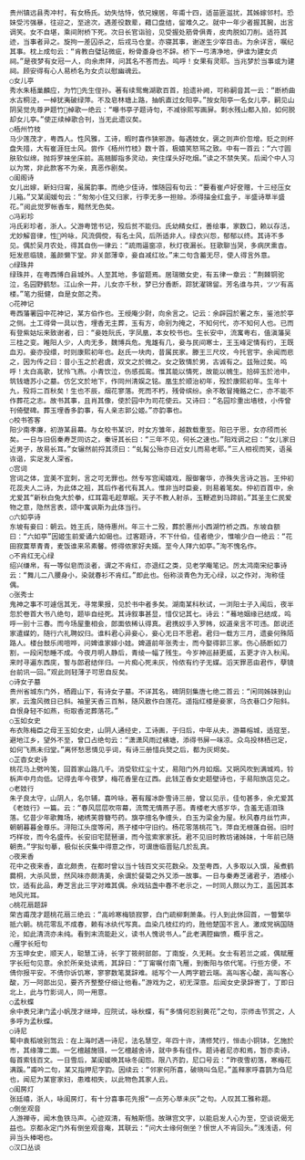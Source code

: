 <!-- { "loadSidebar": true } -->
    贵州镇远县秀冲村，有女杨氏。幼失怙恃，依兄嫂居，年甫十四，适苗匪滋扰，其姊嫁邻村。恐妹受污强暴，往迎之，至途次，遇差役数辈，藉口盘结，留难久之。就中一年少者握其腕，出言调笑。女不自堪，乘间附桥下死。次日长官诣验，见受握处筋骨俱青，皮肉脱如刀削。适符其迹，当事者异之。旋拘一差囚杀之，后戎马仓皇。亦寝其事，谢遂生少宰目击。为余详言，嘱纪其事。枕上成句云：“肯教白璧玷微疵，粉骨齑身也不辞。桥下一弓清净地，伊谁为建女贞祠。”是夜梦有女冠一人，向余肃拜，问其名不答而去。呜呼！女果有灵耶。当兆梦於当事或为建祠。顾安得有心人易桥名为女贞以慰幽魂云。
    ○女儿亭
    秀水朱梧巢麟应，为竹先生侄孙。著有续鸳鸯湖歌百首，拾遗补阙，可称嗣音其一云：“断桥曲水古桐泾，一棹犹夷破绿萍。不及皂林塘上路，抽帆直过女阳亭。”按女阳亭一名女儿亭，嗣见山阴吴觉先尊尹题竹棹歌一绝云：“曝书亭子题诗句，不减徐熙写画屏。剩水残山都入拍，如何脱却女儿亭。”使正续棹歌合刊，当无此遗议矣。
    ○梧州竹枝
    马少莲茂才，粤西人。性风雅，工诗，暇时喜作狭邪游。每遇妓女，褒之则声价忽增。贬之则杯盘失措，大有崔涯狂士风。尝作《梧州竹枝》数十首，极嬉笑怒骂之致。中有一首云：“六寸圆肤软似绵，抛将罗袜坐床前。高翘脚指多灵动，夹住煤头好吃烟。”读之不禁失笑。后闻个中人习以为常，非此款客不为亲，真恶作剧矣。
    ○闺阁诗
    女儿出嫁，新妇归甯，虽属韵事。而绝少佳诗，惟随园有句云：“要看崔卢好奁赠，十三经压女儿箱。”又某闺媛句云：“匆匆小住又归家，行李无多一担赊。添得描金红盒子，半盛诗草半盛花。”阅此觉罗帐香车，黯然无色矣。
    ○冯彩珍
    冯氏彩珍者，浙人。父游粤馆书记，殁后贫不能归。氏幼精女红，善绘事，家数口，赖以存活，尤妙解音律，性吟咏，风流倜傥，有名士风，后所适非人。绿衣兴怨，郁郁以终。其诗不多见。偶於吴月农处，得其自伤一律云：“疏雨逼窗凉，秋灯夜漏长。狂歌聊当哭，多病厌熏杳。短发悲临镜，羞颜懒下堂。非关郎薄幸，妾自减红妆。”末二句含蓄无尽，使人得言外意。
    ○绿珠井
    绿珠井，在粤西博白县城外。人至其地，多留题焉。居瑞徵女史，有五律一章云：“荆棘铜驼泣，名园野鹤愁。江山余一井，儿女亦千秋，梦已分香断，踪犹濯锦留。芳名谁与共，ツツ有高楼。”笔力挺健，自是女郎之秀。
    ○花神记
    粤西藩署园中花神记，某方伯作也。王绶庵少尉，向余言之。记云：余辟园於署之东，鉴池於亭之侧。土工得骨一具以告，埋香无主葬，玉有方，命别为掩之，不知何代，亦不知何人也。已而有登紫姑坛来致谢者，曰：“妾姓阮氏，字凤凰，本女校书也。生长安中，流寓粤右，值滇藩吴三桂之变。睢阳人少，人肉无多，魏博兵危。鬼雄有几，妾与民间寒士，王玉峰定情有约，王既血刃。妾亦投缳，时则康熙初年也。赵氏一块肉，昔属民家。滕王三尺坟，今托官宇。余闻而悲之，因为传之曰：昔小玉之於君虞，双文之於微之。女之致情於男，古诚有之。兹殆过矣。呜呼！太白高歌，犹怜飞燕。小青饮泣，伤感孤鸾。惟其能以情死，故能以魄生。拾碎玉於池中，筑钱塘苏小之墓。仿乞文於地下，作同州清娱之铭。凰生於顺治初年，殁於康熙初年。生年十九，殁将二百秋矣！生也不辰，烟花寥落。死而不朽，残骨缤纷。余不敢冒掩骼之仁，亦不能不作葬花之志。故书其事，且肖其像，使於园中为司花使云。又诗曰：“名园珍重出墙枝，小传曾刊倚壁碑。葬玉埋香多韵事，有人亲志郭公姬。”亦韵事也。
    ○校书答客
    阳少南孝廉，初游某县幕。与女校书某识，时女方雏年，越数载重至。阳已于思，女亦颀而长矣。一日与旧侣秦寿芝同访之，秦讶其长曰：“三年不见，何长之速也。”阳戏调之曰：“女儿家日近男子，故易长耳。”女辗然前捋其须曰：“虬髯公殆亦日近女儿而易老耶。”三人相视而笑，语虽诙谐，实足发人深省。
    ○宫词
    宫词之体，宜美不宜刺，言之可无罪也。然专写宫闱嬉戏，服御奢华，亦殊失言诗之旨。王仲初花蕊夫人二诗，为此体之祖，其后作者代有其人。惟非当时臣妾，则易着笔矣。仲初百首中，余尤爱其“新秋白兔大於拳，红耳霜毛趁草眠。天子不教人射杀，玉鞭遮到马蹄前。”其圣主仁民爱物之意，隐然言表，颂中寓讽斯为此体当行。
    ○六如亭诗
    东坡有妾曰：朝云。姓王氏，随侍惠州。年三十二殁，葬於惠州小西湖竹桥之西。东坡自额曰：“六如亭”因姬生前爱诵六如偈也。过客题诗，不下什伯，佳者绝少，惟喻少白一绝云：“花田寂寞草青青，麦饭谁来吊素馨。修得侬家好夫婿。至今人拜六如亭。”洵不愧名作。
    ○不肯红无心绿
    绍兴缣帛，有一等似皂而淡者，谓之不肯红，亦退红之类，见老学庵笔记。厉太鸿南宋纪事诗云：“舞儿二八腰身小，染就春衫不肯红。”即此也。俗称淡青色为无心绿，以之作对，洵称佳偶。
    ○张秀士
    鬼神之事不可遽信其无，寻常果报，见於书中者多矣。湖南某科秋试，一浏阳士子入闱后，夜半忽於卷首大书八绝句，题毕自经死。其诗叙事甚显，惜仅记其七。诗云：“蓦地姻缘已结成，呜呼一别十三春。而今场屋重相会，郎面依稀认得真。君携奴手入罗帏，奴道亲言不可违。郎说还家遣媒妁，随行六礼聘奴归。谁料君心异妾心，妾心无日不思君。君归一载方三月，遗妾何殊陌路人。楼台鼓乐闹喧哗，问婢谁家嫁小娃。婢道前年张秀士，而今娶得郭三家。伤心肠断如刀割，一段闲愁睡不成。今夜月明人静后，青绫一幅了残生。今岁神巡赫更威，五更才许入秋闱。来时寻遍东西庑，誓与郎君结伴归。一片痴心死未灰，怜侬有约子无媒。滔天罪恶由君作，孽镜台前讯一回。”观此则轻薄子可思自反矣。
    ○诗女子墓
    贵州省城东门外，栖霞山下，有诗女子墓。不详其名，碑阴刻集唐七绝二首云：“闲同姊妹到山家，云澹风微日已斜。袖里天香三百斛，随风散作白莲花。遥指红楼是妾家，乌衣巷口夕阳斜。自恨身轻不如燕，衔取香泥葬落花。”
    ○玉如女史
    布衣陈梅臣之母王玉如女史，山阴人通经史，工诗画，于归后，中年从夫，游幕榕城，适寇至，避地江乡，望外不至，曾口占绝句云：“潇潇风雨过横塘，添得书屏一味凉。众鸟投林栖已定，如何飞燕未归堂。”离怀愁思情见乎词，有诗三册惜兵燹之后，都为灰烬矣。
    ○芷杳女史诗
    桃花马上劈吟笺，回首家山路几千。消受软红尘十丈，易阳门外月如烟。又朔风吹到满城鸡，铃柝声中月向低。记得去年今夜梦，梅花香里在辽西。此钱芷香女史题壁诗也，于易阳旅店见之。
    ○老妓行
    朱子良太守，山阴人，名尔辅，喜吟咏，著有履冰卧雪诗三册，曾以见示，佳句甚多，余尤爱其《老妓行》一篇。云：“春风层层吹帘幕，流莺无情燕子恶。青楼老大感岁华，含羞无语泪珠落。忆昔少年歌舞场，裙绣芙蓉簪芍药。旗亭擅名争缠头，白玉为梁金为屋。秋风春月丝竹声，朝朝暮暮金尊乐。浔阳江头度等闲，燕子楼中守旧约。杨花零落桃花飞，萍自无根蓬自弱。旧时巧样妆，而今名盛传。长安旧宅琵琶谱，而今弦索家家抚。君不见旧时教坊诸姊妹，十年前已随朝贵。”字拟句摹，极似长庆集中得意之作，可谓唐临晋贴几於乱真。
    ○夜来香
    花中之夜来香，直北颇贵，在都时曾以当十钱百文买花数朵。及至粤西，人多取以入馔，虽煮鹤爨桐，大杀风景，然风味亦颇清美，余谓於餐菊之外又添一故事。一日与秦寿芝诸君子，酒楼小饮，适有此品，寿芝言此三字对难其偶。余戏拈盏中春不老示之，一时同人颇以为工，盖因其本地风光耳。
    ○桃花扇题辞
    荣吉甫茂才题桃花扇三绝云：“高岭寒梅锁寂寥，白门疏柳剩萧条。行人到此休回首，一瞥繁华抵六朝。桃花零乱不成春，赖有冰纨代写真。血染几枝红灼灼，胜他楚国不言人。激成党祸国随沦，如此清流亦未纯。看到末流能赴义，读书人愧说书人。”此老满腔幽愤，概乎言之。
    ○雁字长短句
    方玉坤女史，顺天人，聪慧工诗，长字丁筱舸部郎，丁南旋，久无耗。女士有若兰之戚，偶赋雁字长短句见意。余於所亲处读焉，其辞曰：“丁甯嘱付南飞雁，到衡阳与侬代笔。行些方便，不倩你报平安。不倩你诉饥寒，寥寥数笔莫辞难。祗写个一人两字碧云端。高叫客心酸，高叫客心酸，万一阿郎出见，要齐齐整整仔细让他看。”游戏为之，初无深意。后闻女史录辞寄丁，丁即日北上，此与竹影词人，同一用意。
    ○孟秋蝶
    余中表兄津门孟小帆茂才继坤，应院试，咏秋蝶，有“多情何忍别黄花”之句，宗师击节赏之，人多呼为孟秋蝶。
    ○诗尼
    蜀中袁稻坡别驾云：在上海时遇一诗尼，法名慧空，年四十许，清修梵行，恒击小铜钵，乞施於市，其缘簿二面。一乞檀越施镪，一乞檀越舍诗，就中多有佳作。题诗者尼亦和焉，暂亦卖诗，每首索钱百文。一日雪后，某闺媛唤其咏冬闺怨。限八齐韵，尼口号云：“昨夜雪初落，寒梅花满蹊。”甫吟二句，某又指押尼字韵。因续云：“邻家何所喜，破晓叫刍尼。”盖释家呼喜鹊为刍尼也，闻尼为某宦家妇，患难相失，以此物色其家人云。
    ○闺房灯
    张廷禧，浙人，咏闺房灯，有十分喜事花先报“一点芳心草未灰”之句。人叹其工雅称题。
    ○倒坐观音
    人游禅寺，闻木鱼铁马声。心迹双清，有触斯悟。故琳宫文字，以能启发人心为至，空谈说偈无益也。京都永定门外有倒坐观音庵，其联云：“问大士缘何倒坐？恨世人不肯回头。”浅浅语，何异当头棒喝也。
    ○汉口丛谈
